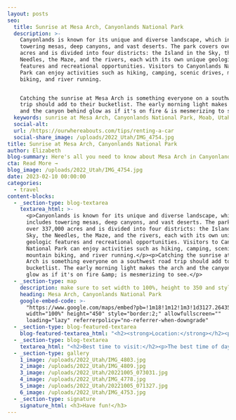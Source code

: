 ```yaml
---
layout: posts
seo:
  title: Sunrise at Mesa Arch, Canyonlands National Park
  description: >-
    Canyonlands is known for its unique and diverse landscape, which includes
    towering mesas, deep canyons, and vast deserts. The park covers over 337,000
    acres and is divided into four districts: the Island in the Sky, the
    Needles, the Maze, and the rivers, each with its own unique geologic
    features and recreational opportunities. Visitors to Canyonlands National
    Park can enjoy activities such as hiking, camping, scenic drives, mountain
    biking, and river running.


    Catching the sunrise at Mesa Arch is something everyone on a southwest road
    trip should add to their bucketlist. The early morning light makes the arch
    and the canyon behind glow as if it's on fire & is mesmerizing to see.
  keywords: sunrise at Mesa Arch, Canyonlands National Park, Moab, Utah, USA
  social-alt:
  url: /https://ourwhereabouts.com/tips/renting-a-car
  social-share_image: /uploads/2022_Utah/IMG_4754.jpg
title: Sunrise at Mesa Arch, Canyonlands National Park
author: Elizabeth
blog-summary: Here's all you need to know about Mesa Arch in Canyonlands NP.
cta: Read More →
blog_image: /uploads/2022_Utah/IMG_4754.jpg
date: 2023-02-10 00:00:00
categories:
  - travel
content-blocks:
  - _section-type: blog-textarea
    textarea_html: >-
      <p>Canyonlands is known for its unique and diverse landscape, which
      includes towering mesas, deep canyons, and vast deserts. The park covers
      over 337,000 acres and is divided into four districts: the Island in the
      Sky, the Needles, the Maze, and the rivers, each with its own unique
      geologic features and recreational opportunities. Visitors to Canyonlands
      National Park can enjoy activities such as hiking, camping, scenic drives,
      mountain biking, and river running.</p><p>Catching the sunrise at Mesa
      Arch is something everyone on a southwest road trip should add to their
      bucketlist. The early morning light makes the arch and the canyon behind
      glow as if it's on fire &amp; is mesmerizing to see.</p>
  - _section-type: map
    description: make sure to set width to 100%, height to 350 and style to border 2
    heading: Mesa Arch, Canyonlands National Park
    google-embed-code: >-
      "https://www.google.com/maps/embed?pb=!1m18!1m12!1m3!1d3127.2643514783385!2d-109.87012258483351!3d38.38913637965233!2m3!1f0!2f0!3f0!3m2!1i1024!2i768!4f13.1!3m3!1m2!1s0x87481984811f4259%3A0xaec5f136ce57de0b!2sMesa%20Arch!5e0!3m2!1sen!2sil!4v1676032493442!5m2!1sen!2sil"
      width="100%" height="450" style="border:2;" allowfullscreen=""
      loading="lazy" referrerpolicy="no-referrer-when-downgrade"
  - _section-type: blog-featured-textarea
    blog-featured-textarea_html: "<h2><strong>Location:</strong></h2><p>Arches National Park is located near Moab, Utah. Other ways to get there are:<br />• Grand Junction, CO - 110 miles.<br />• Salt Lake City, UT - 236 miles.<br />• Denver, CO - 360 miles.</p><p>\_</p><h2><strong>Entrance Fee:</strong></h2><p>Admission to Canyonlands National Park is good for seven days. You can updgrade a weekly pass to an annual pass within seven days of purchase.</p><p><strong>•Private Vehicle - $30.00</strong><br />Admits one private, non-commercial vehicle (15 passenger capacity or less) and all its occupants.</p><p><strong>•Motorcycle - $25.00</strong><br />Admits a private, non-commercial motorcycle and its riders.</p><p><strong>•Per Person - $15.00</strong><br />Admits one individual with no car. Typically used for bicyclists, hikers, and pedestrians. Youth 15 and under are admitted free.</p><p>We suggest getting a USA National Parks Pass for just $80 and saving money if you’re planning on visiting multiple National Parks in a year.</p><p>If you're arriving at sunrise and need to pay, there's a box where you can slip money to cover the entrance fee at the Visitors Center.</p><p>\_</p><h2><strong>Where to stay:</strong></h2><p>Moab is the best place to stay it is very close by and has a variety of places to stay that can fit any budget. There are also camping grounds around the area where you can stay.</p><p>\_</p><h2>When to visit:</h2><p>The most popular time to visit Mesa Arch is in the Spring or Fall when temperatures are comfortable. but if you'd like to avoid crowds you should consider visiting in the winter.</p>"
  - _section-type: blog-textarea
    textarea_html: "<h2>Best time to visit:</h2><p>The best time of day to visit Mesa Arch is at sunrise! You’ll want to arrive 30-45 mins before sunrise to give you time to hike to the arch &amp; get a good spot with the view because it will be crowded! If you're coming from Moab, you’ll want to leave around 1.5 hours before sunrise because it's about an hour's drive from Moab to the Mesa Arch parking lot.</p><p>\_</p><h2>Trail Details:</h2><p>•Trailhead: Mesa Arch Trailhead<br />•Distance: 0.7 miles (RT)<br />•Elevation: 88 feet<br />•Difficulty: Easy<br />•Time to Hike: 30 mins<br />•Toilet: at the trailhead<br />•Parking: There is a small parking lot with about 30 spots. If you arrive before sunrise, there shouldn't be an issue.</p><p>\_</p><h2>Tips:</h2><p>•Bring a headlamp for the hike.<br />•Expect crowds: This is a popular activity because it's easily accessible. If you see the photographers with their tripods &amp; can't find a spot near the arch, don't worry there are other beautiful spots around to capture the sunrise over the canyon from a different perspective.<br />•Stay way after sunrise: it's amazing to see how quickly the photographers scatter right after sunrise &amp; the lighting was still perfect for photos.<br />•Photographers code - even though this gets so crowded, there's some kind of understanding between everyone not to push, and get into others' sunrise shot.</p>"
  - _section-type: gallery
    1_image: /uploads/2022_Utah/IMG_4803.jpg
    2_image: /uploads/2022_Utah/IMG_4809.jpg
    3_image: /uploads/2022_Utah/20221005_073031.jpg
    4_image: /uploads/2022_Utah/IMG_4778.jpg
    5_image: /uploads/2022_Utah/20221005_071327.jpg
    6_image: /uploads/2022_Utah/IMG_4753.jpg
  - _section-type: signature
    signature_html: <h3>Have fun!</h3>
---
```

